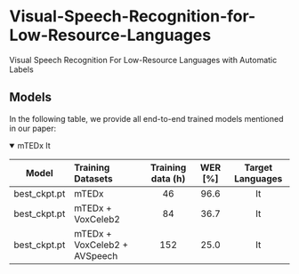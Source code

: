 # Visual-Speech-Recognition-for-Low-Resource-Languages
Visual Speech Recognition For Low-Resource Languages with Automatic Labels


## Models

In the following table, we provide all end-to-end trained models mentioned in our paper:

<details open>

<summary>mTEDx It</summary>

| Model         | Training Datasets  | Training data (h)  |  WER [%]   |    Target Languages     |
|--------------|:----------|:------------------:|:----------:|:------------------------:|
| best_ckpt.pt |       mTEDx        |        46           |    96.6    | It  |
| best_ckpt.pt |        mTEDx + VoxCeleb2            |        84          |    36.7    | It  |
| best_ckpt.pt |        mTEDx + VoxCeleb2 + AVSpeech       |        152         |    25.0    | It  |

